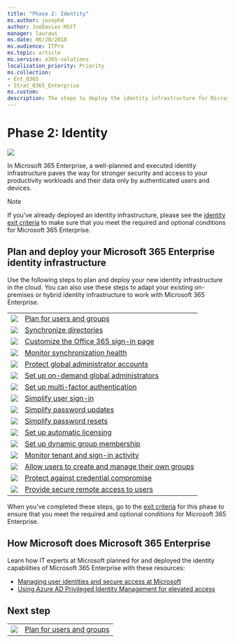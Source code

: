 ```yaml
---
title: "Phase 2: Identity"
ms.author: josephd
author: JoeDavies-MSFT
manager: laurawi
ms.date: 06/28/2018
ms.audience: ITPro
ms.topic: article
ms.service: o365-solutions
localization_priority: Priority
ms.collection: 
- Ent_O365
- Strat_O365_Enterprise
ms.custom:
description: The steps to deploy the identity infrastructure for Microsoft 365 Enterprise.
---
```


# Phase 2: Identity

![](./media/deploy-foundation-infrastructure/identity_icon.png)

In Microsoft 365 Enterprise, a well-planned and executed identity infrastructure paves the way for stronger security and access to your productivity workloads and their data only by authenticated users and devices.

>[!Note]
>If you’ve already deployed an identity infrastructure, please see the [identity exit criteria](identity-exit-criteria.md) to make sure that you meet the required and optional conditions for Microsoft 365 Enterprise.
>

## Plan and deploy your Microsoft 365 Enterprise identity infrastructure 

Use the following steps to plan and deploy your new identity infrastructure in the cloud. You can also use these steps to adapt your existing on-premises or hybrid identity infrastructure to work with Microsoft 365 Enterprise. 


|||
|:-------|:-----|
|![](./media/stepnumbers/Step1.png)| [Plan for users and groups](identity-plan-users-groups.md) |
|![](./media/stepnumbers/Step2.png)| [Synchronize directories](identity-azure-ad-connect.md) |
|![](./media/stepnumbers/Step3.png)| [Customize the Office 365 sign-in page](identity-customize-office-365-sign-in.md) |
|![](./media/stepnumbers/Step4.png)| [Monitor synchronization health](identity-azure-ad-connect-health.md) |
|![](./media/stepnumbers/Step5.png)| [Protect global administrator accounts](identity-designate-protect-admin-accounts.md) |
|![](./media/stepnumbers/Step6.png)| [Set up on-demand global administrators](identity-privileged-identity-management.md) |
|![](./media/stepnumbers/Step7.png)| [Set up multi-factor authentication](identity-multi-factor-authentication.md) |
|![](./media/stepnumbers/Step8.png)| [Simplify user sign-in](identity-single-sign-on.md) |
|![](./media/stepnumbers/Step9.png)| [Simplify password updates](identity-password-writeback.md) |
|![](./media/stepnumbers/Step10.png)| [Simplify password resets](identity-password-reset.md) |
|![](./media/stepnumbers/Step11.png)| [Set up automatic licensing](identity-group-based-licensing.md) |
|![](./media/stepnumbers/Step12.png)| [Set up dynamic group membership](identity-automatic-group-membership.md) |
|![](./media/stepnumbers/Step13.png)| [Monitor tenant and sign-in activity](identity-azure-ad-access-usage-reporting.md) |
|![](./media/stepnumbers/Step14.png)| [Allow users to create and manage their own groups](identity-self-service-group-management.md) |
|![](./media/stepnumbers/Step15.png)| [Protect against credential compromise](identity-azure-ad-identity-protection.md) |
|![](./media/stepnumbers/Step16.png)| [Provide secure remote access to users](identity-azure-ad-application-proxy.md) |

When you've completed these steps, go to the [exit criteria](identity-exit-criteria.md) for this phase to ensure that you meet the required and optional conditions for Microsoft 365 Enterprise.

## How Microsoft does Microsoft 365 Enterprise

Learn how IT experts at Microsoft planned for and deployed the identity capabilities of Microsoft 365 Enterprise with these resources:

- [Managing user identities and secure access at Microsoft](https://www.microsoft.com/itshowcase/Article/Content/931/Managing-user-identities-and-secure-access-at-Microsoft)
- [Using Azure AD Privileged Identity Management for elevated access](https://www.microsoft.com/itshowcase/Article/Content/887/Using-Azure-AD-Privileged-Identity-Management-for-elevated-access)

## Next step

|||
|:-------|:-----|
|![](./media/stepnumbers/Step1.png)| [Plan for users and groups](identity-plan-users-groups.md) |
